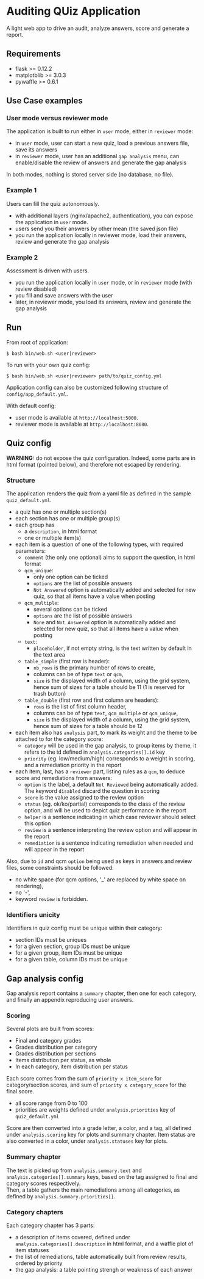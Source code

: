 # Auditing QUiz Application
A light web app to drive an audit, analyze answers, score and generate a report.

## Requirements
- flask >= 0.12.2
- matplotblib >= 3.0.3
- pywaffle >= 0.6.1

## Use Case examples
### User mode versus reviewer mode
The application is built to run either in `user` mode, either in `reviewer` mode:
- in `user` mode, user can start a new quiz, load a previous answers file, save its answers
- in `reviewer` mode, user has an additional `gap analysis` menu, can enable/disable the review of answers and generate the gap analysis

In both modes, nothing is stored server side (no database, no file).

### Example 1
Users can fill the quiz autonomously.  

- with additional layers (nginx/apache2, authentication), you can expose the application in `user` mode.  
- users send you their answers by other mean (the saved json file)
- you run the application locally in reviewer mode, load their answers, review and generate the gap analysis

### Example 2
Assessment is driven with users.

- you run the application locally in `user` mode, or in `reviewer` mode (with review disabled)
- you fill and save answers with the user
- later, in reviewer mode, you load its answers, review and generate the gap analysis

## Run
From root of application:
```
$ bash bin/web.sh <user|reviewer>
```

To run with your own quiz config:
```
$ bash bin/web.sh <user|reviewer> path/to/quiz_config.yml
```
Application config can also be customized following structure of `config/app_default.yml`.  

With default config:
- user mode is available at `http://localhost:5000`.  
- reviewer mode is available at `http://localhost:8080`.  




## Quiz config 
__WARNING:__ do not expose the quiz configuration. Indeed, some parts are in html format (pointed below), and therefore not escaped by rendering.

### Structure
The application renders the quiz from a yaml file as defined in the sample `quiz_default.yml`.  
- a quiz has one or multiple section(s)
- each section has one or multiple group(s)
- each group has
    - a `description`, in html format
    - one or multiple item(s)
- each item is a question of one of the following types, with required parameters:
    - `comment` (the only one optional) aims to support the question, in html format
    - `qcm_unique`: 
        - only one option can be ticked
        - `options` are the list of possible answers 
        - `Not Answered` option is automatically added and selected for new quiz, so that all items have a value when posting
    - `qcm_multiple`: 
        - several options can be ticked
        - `options` are the list of possible answers 
        - `None` and `Not Answered` option is automatically added and selected for new quiz, so that all items have a value when posting
    - `text`: 
        - `placeholder`, if not empty string, is the text written by default in the text area
    - `table_simple` (first row is header): 
        - `nb_rows` is the primary number of rows to create, 
        - columns can be of type `text` or `qcm`,
        - `size` is the displayed width of a column, using the grid system, hence sum of sizes for a table should be 11 (1 is reserved for trash button)
    - `table_double` (first row and first column are headers): 
        - `rows` is the list of first column header, 
        - columns can be of type `text`, `qcm_multiple` or `qcm_unique`,
        - `size` is the displayed width of a column, using the grid system, hence sum of sizes for a table should be 12
- each item also has `analysis` part, to mark its weight and the theme to be attached to for the category score:
    - `category` will be used in the gap analysis, to group items by theme, it refers to the id defined in `analysis.categories[].id` key
    - `priority` (eg. low/medium/high) corresponds to a weight in scoring, and a remediation priority in the report
- each item, last, has a `reviewer` part, listing rules as a `qcm`, to deduce score and remediations from answers:
    - `option` is the label, a default `Not Reviewed` being automatically added. The keyword `disabled` discard the question in scoring
    - `score` is the value assigned to the review option
    - `status` (eg. ok/ko/partial) corresponds to the class of the review option, and will be used to depict quiz performance in the report
    - `helper` is a sentence indicating in which case reviewer should select this option
    - `review` is a sentence interpreting the review option and will appear in the report
    - `remediation` is a sentence indicating remediation when needed and will appear in the report

Also, due to `id` and qcm `option` being used as keys in answers and review files, some constraints should be followed:
- no white space (for qcm options, '_' are replaced by white space on rendering),
- no '-',
- keyword `review` is forbidden.

### Identifiers unicity
Identifiers in quiz config must be unique within their category:
- section IDs must be uniques
- for a given section, group IDs must be unique
- for a given group, item IDs must be unique
- for a given table, column IDs must be unique

## Gap analysis config
Gap analysis report contains a `summary` chapter, then one for each category, and finally an appendix reproducing user answers.

### Scoring
Several plots are built from scores:
- Final and category grades 
- Grades distribution per category
- Grades distribution per sections
- Items distribution per status, as whole
- In each category, item distribution per status

Each score comes from the sum of `priority x item_score` for category/section scores, and sum of `priority x category_score` for the final score.
- all score range from 0 to 100
- priorities are weights defined under `analysis.priorities` key of `quiz_default.yml`

Score are then converted into a grade letter, a color, and a tag, all defined under `analysis.scoring` key for plots and summary chapter.
Item status are also converted in a color, under `analysis.statuses` key for plots.

### Summary chapter
The text is picked up from `analysis.summary.text` and `analysis.categories[].summary` keys, based on the tag assigned to final and category scores respectively.  
Then, a table gathers the main remediations among all categories, as defined by `analysis.summary.priorities[]`.

### Category chapters
Each category chapter has 3 parts:
- a description of items covered, defined under `analysis.categories[].description` in html format, and a waffle plot of item statuses
- the list of remediations, table automatically built from review results, ordered by priority
- the gap analysis: a table pointing strengh or weakness of each answer
